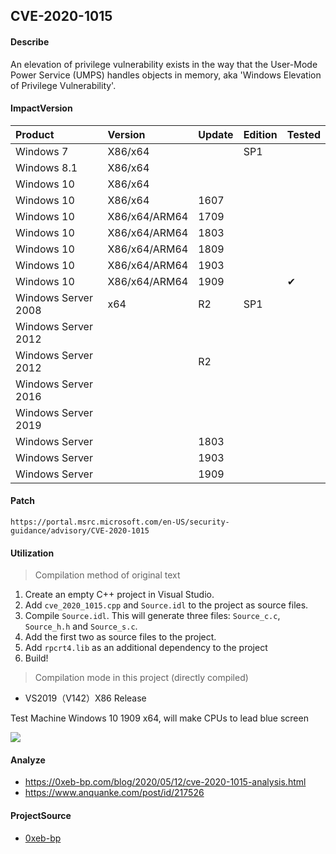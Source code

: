 ## CVE-2020-1015

#### Describe

An elevation of privilege vulnerability exists in the way that the User-Mode Power Service (UMPS) handles objects in memory, aka 'Windows Elevation of Privilege Vulnerability'. 

#### ImpactVersion

| Product             | Version       | Update | Edition | Tested             |
| :------------------ | :------------ | ------ | ------- | ------------------ |
| Windows 7 | X86/x64 |  | SP1 |  |
| Windows 8.1 | X86/x64 |  |  |  |
| Windows 10 | X86/x64 |  |  |  |
| Windows 10          | X86/x64 | 1607 |         |          |
| Windows 10          | X86/x64/ARM64 | 1709 |         |                    |
| Windows 10 | X86/x64/ARM64 | 1803 | | |
| Windows 10 | X86/x64/ARM64 | 1809 | | |
| Windows 10          | X86/x64/ARM64 | 1903   |         |                    |
| Windows 10          | X86/x64/ARM64 | 1909   |         | &#10004; |
| Windows Server 2008 | x64 | R2 | SP1 | |
| Windows Server 2012 |  |  | | |
| Windows Server 2012 |  | R2 | | |
| Windows Server 2016 |               |        |         |                    |
| Windows Server 2019 | | | | |
| Windows Server      |               | 1803   |         |                    |
| Windows Server      |               | 1903   |         |                    |
| Windows Server      |               | 1909 |         |                    |

#### Patch

```
https://portal.msrc.microsoft.com/en-US/security-guidance/advisory/CVE-2020-1015
```

#### Utilization

> Compilation method of original text

1. Create an empty C++ project in Visual Studio.
2. Add `cve_2020_1015.cpp` and `Source.idl` to the project as source files.
3. Compile `Source.idl`. This will generate three files: `Source_c.c`, `Source_h.h` and `Source_s.c`.
4. Add the first two as source files to the project.
5. Add `rpcrt4.lib` as an additional dependency to the project
6. Build!

> Compilation mode in this project (directly compiled)

- VS2019（V142）X86 Release

Test Machine Windows 10 1909 x64, will make CPUs to lead blue screen

![](https://raw.github.com/Ascotbe/Random-img/master/Kernelhub/CVE-2020-1015_win10_1909_x64_poc.gif)

#### Analyze
- https://0xeb-bp.com/blog/2020/05/12/cve-2020-1015-analysis.html
- https://www.anquanke.com/post/id/217526

#### ProjectSource

- [0xeb-bp](https://github.com/0xeb-bp/cve-2020-1015)

